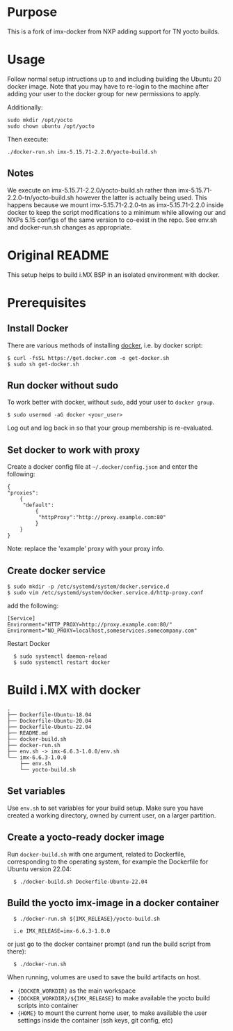 Purpose
=============
This is a fork of imx-docker from NXP adding support for TN yocto builds.

Usage
=============
Follow normal setup intructions up to and including building the Ubuntu 20 docker image. Note that you may have to re-login to the machine after adding your user to the docker group for new permissions to apply.

Additionally:
```{.sh}
sudo mkdir /opt/yocto
sudo chown ubuntu /opt/yocto
```

Then execute:
```{.sh}
./docker-run.sh imx-5.15.71-2.2.0/yocto-build.sh
```

Notes
--------------
We execute on imx-5.15.71-2.2.0/yocto-build.sh rather than imx-5.15.71-2.2.0-tn/yocto-build.sh however the latter is actually being used. This happens because we mount imx-5.15.71-2.2.0-tn as imx-5.15.71-2.2.0 inside docker to keep the script modifications to a minimum while allowing our and NXPs 5.15 configs of the same version to co-exist in the repo. See env.sh and docker-run.sh changes as appropriate.

Original README
=============

This setup helps to build i.MX BSP in an isolated environment with docker.

Prerequisites
=============

Install Docker
--------------

There are various methods of installing [docker], i.e. by docker script:
  ```{.sh}
  $ curl -fsSL https://get.docker.com -o get-docker.sh
  $ sudo sh get-docker.sh
  ```

Run docker without sudo
-----------------------

To work better with docker, without `sudo`, add your user to `docker group`.
  ```{.sh}
  $ sudo usermod -aG docker <your_user>
  ```

Log out and log back in so that your group membership is re-evaluated.

Set docker to work with proxy
-----------------------------

Create a docker config file at `~/.docker/config.json` and enter the following:

```{.sh}
{
"proxies":
    {
     "default":
         {
          "httpProxy":"http://proxy.example.com:80"
         }
    }
}
```
Note: replace the 'example' proxy with your proxy info.

Create docker service
---------------------
  ```{.sh}
  $ sudo mkdir -p /etc/systemd/system/docker.service.d
  $ sudo vim /etc/systemd/system/docker.service.d/http-proxy.conf
  ```

add the following:

```{.sh}
[Service]
Environment="HTTP_PROXY=http://proxy.example.com:80/"
Environment="NO_PROXY=localhost,someservices.somecompany.com"
```

Restart Docker

```{.sh}
  $ sudo systemctl daemon-reload
  $ sudo systemctl restart docker
```

Build i.MX with docker
======================
```{.sh}
.
├── Dockerfile-Ubuntu-18.04
├── Dockerfile-Ubuntu-20.04
├── Dockerfile-Ubuntu-22.04
├── README.md
├── docker-build.sh
├── docker-run.sh
├── env.sh -> imx-6.6.3-1.0.0/env.sh
└── imx-6.6.3-1.0.0
    ├── env.sh
    └── yocto-build.sh
```

Set variables
-------------

Use `env.sh` to set variables for your build setup. Make sure you have 
created a working directory, owned by current user, on a larger partition.

Create a yocto-ready docker image
---------------------------------

Run `docker-build.sh` with one argument, related to Dockerfile, corresponding 
to the operating system, for example the Dockerfile for Ubuntu version 22.04:

```{.sh}
  $ ./docker-build.sh Dockerfile-Ubuntu-22.04
```

Build the yocto imx-image in a docker container
-----------------------------------------------

```{.sh}
  $ ./docker-run.sh ${IMX_RELEASE}/yocto-build.sh

  i.e IMX_RELEASE=imx-6.6.3-1.0.0
```

or just go to the docker container prompt (and run the build script from there):

```{.sh}
  $ ./docker-run.sh
```

When running, volumes are used to save the build artifacts on host.
  - `{DOCKER_WORKDIR}` as the main workspace
  - `{DOCKER_WORKDIR}/${IMX_RELEASE}` to make available the yocto build scripts 
    into container
  - `{HOME}` to mount the current home user, to make available the user 
    settings inside the container (ssh keys, git config, etc)

[docker]: https://docs.docker.com/engine/install/ubuntu/ "DockerInstall/Ubuntu"
